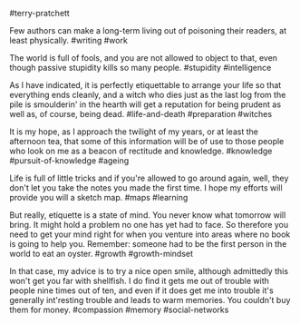 #terry-pratchett 

Few authors can make a long-term living out of poisoning their readers, at least physically. 
#writing #work

The world is full of fools, and you are not allowed to object to that, even though passive stupidity kills so many people. 
#stupidity #intelligence 

As I have indicated, it is perfectly etiquettable to arrange your life so that everything ends cleanly, and a witch who dies just as the last log from the pile is smoulderin' in the hearth will get a reputation for being prudent as well as, of course, being dead. 
#life-and-death #preparation #witches 

It is my hope, as I approach the twilight of my years, or at least the afternoon tea, that some of this information will be of use to those people who look on me as a beacon of rectitude and knowledge. 
#knowledge #pursuit-of-knowledge #ageing 

Life is full of little tricks and if you're allowed to go around again, well, they don't let you take the notes you made the first time. I hope my efforts will provide you will a sketch map. 
#maps #learning 

But really, etiquette is a state of mind. You never know what tomorrow will bring. It might hold a problem no one has yet had to face. So therefore you need to get your mind right for when you venture into areas where no book is going to help you. Remember: someone had to be the first person in the world to eat an oyster. 
#growth #growth-mindset

In that case, my advice is to try a nice open smile, although admittedly this won't get you far with shellfish. I do find it gets me out of trouble with people nine times out of ten, and even if it does get me into trouble it's generally int'resting trouble and leads to warm memories. You couldn't buy them for money. 
#compassion #memory #social-networks 